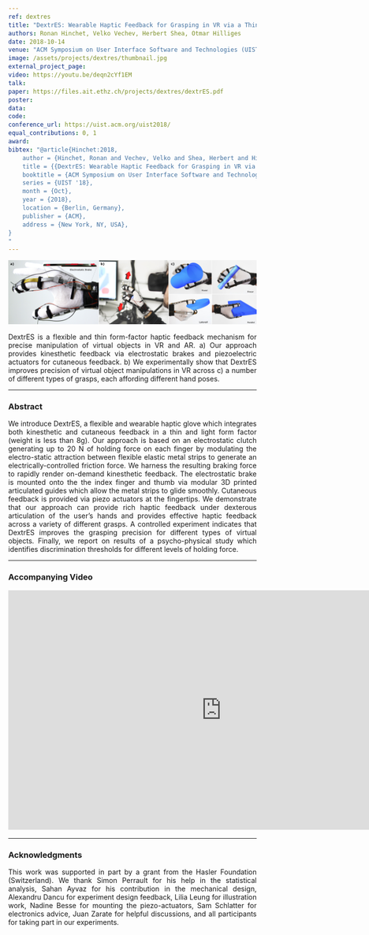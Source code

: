 ```yaml
---
ref: dextres
title: "DextrES: Wearable Haptic Feedback for Grasping in VR via a Thin Form-Factor Electrostatic Brake"
authors: Ronan Hinchet, Velko Vechev, Herbert Shea, Otmar Hilliges
date: 2018-10-14
venue: "ACM Symposium on User Interface Software and Technologies (UIST)"
image: /assets/projects/dextres/thumbnail.jpg
external_project_page: 
video: https://youtu.be/deqn2cYf1EM
talk: 
paper: https://files.ait.ethz.ch/projects/dextres/dextrES.pdf
poster: 
data: 
code: 
conference_url: https://uist.acm.org/uist2018/
equal_contributions: 0, 1
award: 
bibtex: "@article{Hinchet:2018,
	author = {Hinchet, Ronan and Vechev, Velko and Shea, Herbert and Hilliges, Otmar},
	title = {{DextrES: Wearable Haptic Feedback for Grasping in VR via a Thin Form-Factor Electrostatic Brake}},
	booktitle = {ACM Symposium on User Interface Software and Technologies (UIST)},
	series = {UIST '18},
	month = {Oct},
	year = {2018},
	location = {Berlin, Germany},
	publisher = {ACM},
	address = {New York, NY, USA},
}
"
---
```



<img class="fullcol" src="/assets/projects/dextres/teaser.jpg" alt="DextrES Teaser" />

<p align="justify">
    <span class="figurecap">
    DextrES is a flexible and thin form-factor haptic feedback mechanism for precise manipulation of virtual objects in VR and AR. a) Our approach provides kinesthetic feedback via electrostatic brakes and piezoelectric actuators for cutaneous feedback. b) We experimentally show that DextrES improves precision of virtual object manipulations in VR across c) a number of different types of grasps, each affording different hand poses.
    </span>
</p>
<hr />
        


<h3>Abstract</h3>
<p align="justify">
We introduce DextrES, a flexible and wearable haptic glove which integrates both kinesthetic and cutaneous feedback in a thin and light form factor (weight is less than 8g). Our approach is based on an electrostatic clutch generating up to 20 N of holding force on each finger by modulating the electro-static attraction between flexible elastic metal strips to generate an electrically-controlled friction force. We harness the resulting braking force to rapidly render on-demand kinesthetic feedback. The electrostatic brake is mounted onto the the index finger and thumb via modular 3D printed articulated guides which allow the metal strips to glide smoothly. Cutaneous feedback is provided via piezo actuators at the fingertips. We demonstrate that our approach can provide rich haptic feedback under dexterous articulation of the user’s hands and provides effective haptic feedback across a variety of different grasps. A controlled experiment indicates that DextrES improves the grasping precision for different types of virtual objects. Finally, we report on results of a psycho-physical study which identifies discrimination thresholds for different levels of holding force.
</p>
<hr />
    


<h3>Accompanying Video</h3>
<div class="video" align="center">
    <iframe width="864" height="486" src="https://www.youtube.com/embed/deqn2cYf1EM?rel=0" frameborder="0" allow="autoplay; encrypted-media" allowfullscreen></iframe>
</div>
<hr />


<!--
<div class="fullcol">
<h3>bibtex</h3>
    To be released.
    <div class="bibtex">
    </div>
    <hr />
    <br/>
    <br/>
</div>
-->

<!--
<div class="fullcol">
    <h3>additional results</h3>
    <br/>
    <img class="halfcol" src="/assets/projects/deformables/bar_small.png" alt="Teaser-Picture" />
    <img class="halfcol" src="/assets/projects/deformables/organ_stacked_small.png" alt="Teaser-Picture" />
    <div class="halfcol">
        <p align="justify">
            <span class="figurecap">
                Top row: schematic sensor routings obtained using our tool with automatic sensor refinement.
                Middle row: fabricated device.
                Bottom row: Ground truth (gray) vs. reconstruction (orange). Insets show error on a heat map scale, with maximum error (white) at 22 mm (darker is better).
            </span>
        </p>
    </div>
    <div class="halfcol">
        <p align="justify">
            <span class="figurecap">
                Two example deformations of the organ pipe model designed with our method. Ground truth (gray) vs. reconstruction (orange).
            </span>
        </p>
    </div>
</div>
-->




<!-- This section is optional -->
<!--
<div class="fullcol">
    <h3>external links</h3>
    <p align="justify">
        <ul class="linklist">
        <li class="a-ext"><a target="_blank" title="link1" href="your_link_here">Your link here</a></li>
    </ul>
    </p>
    <hr />
    <br/>
    <br/>
</div>
-->

<h3>Acknowledgments</h3>
<p align="justify">
This work was supported in part by a grant from the Hasler Foundation (Switzerland). We thank Simon Perrault for his help in the statistical analysis, Sahan Ayvaz for his contribution in the mechanical design, Alexandru Dancu for experiment design feedback, Lilia Leung for illustration work, Nadine Besse for mounting the piezo-actuators, Sam Schlatter for electronics advice, Juan Zarate for helpful discussions, and all participants for taking part in our experiments.
</p>